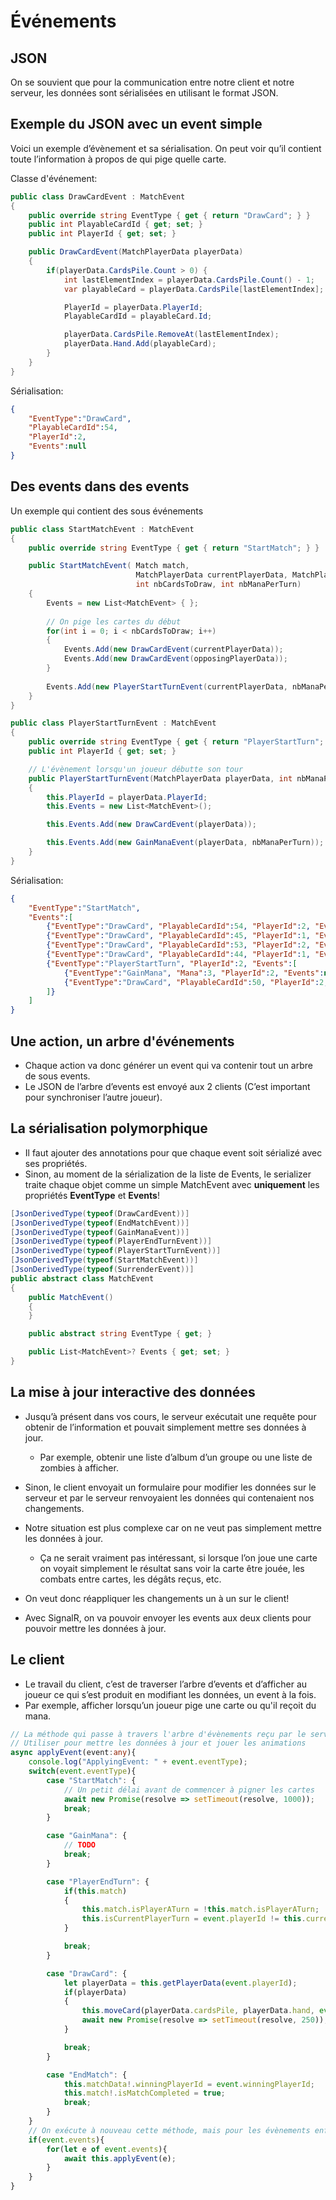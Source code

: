# Événements

## JSON

On se souvient que pour la communication entre notre client et notre serveur, les données sont sérialisées en utilisant le format JSON.

## Exemple du JSON avec un event simple

Voici un exemple d’évènement et sa sérialisation. On peut voir qu’il contient toute l’information à propos de qui pige quelle carte.

Classe d'événement:

```csharp
public class DrawCardEvent : MatchEvent
{
    public override string EventType { get { return "DrawCard"; } }
    public int PlayableCardId { get; set; }
    public int PlayerId { get; set; }

    public DrawCardEvent(MatchPlayerData playerData)
    {
        if(playerData.CardsPile.Count > 0) {
            int lastElementIndex = playerData.CardsPile.Count() - 1;
            var playableCard = playerData.CardsPile[lastElementIndex];

            PlayerId = playerData.PlayerId;
            PlayableCardId = playableCard.Id;

            playerData.CardsPile.RemoveAt(lastElementIndex);
            playerData.Hand.Add(playableCard);
        }
    }
}
```

Sérialisation:

```json
{
    "EventType":"DrawCard",
    "PlayableCardId":54,
    "PlayerId":2,
    "Events":null
}
```

## Des events dans des events

Un exemple qui contient des sous événements

```csharp
public class StartMatchEvent : MatchEvent
{
    public override string EventType { get { return "StartMatch"; } }

    public StartMatchEvent( Match match,
                            MatchPlayerData currentPlayerData, MatchPlayerData opposingPlayerData,
                            int nbCardsToDraw, int nbManaPerTurn)
    {
        Events = new List<MatchEvent> { };
        
        // On pige les cartes du début
        for(int i = 0; i < nbCardsToDraw; i++)
        {
            Events.Add(new DrawCardEvent(currentPlayerData));
            Events.Add(new DrawCardEvent(opposingPlayerData));
        }
        
        Events.Add(new PlayerStartTurnEvent(currentPlayerData, nbManaPerTurn));
    }
}

public class PlayerStartTurnEvent : MatchEvent
{
    public override string EventType { get { return "PlayerStartTurn"; } }
    public int PlayerId { get; set; }

    // L'évènement lorsqu'un joueur débutte son tour
    public PlayerStartTurnEvent(MatchPlayerData playerData, int nbManaPerTurn)
    {
        this.PlayerId = playerData.PlayerId;
        this.Events = new List<MatchEvent>();

        this.Events.Add(new DrawCardEvent(playerData));

        this.Events.Add(new GainManaEvent(playerData, nbManaPerTurn));
    }
}
```

Sérialisation:

```json
{
    "EventType":"StartMatch",
    "Events":[
        {"EventType":"DrawCard", "PlayableCardId":54, "PlayerId":2, "Events":null},
        {"EventType":"DrawCard", "PlayableCardId":45, "PlayerId":1, "Events":null},
        {"EventType":"DrawCard", "PlayableCardId":53, "PlayerId":2, "Events":null},
        {"EventType":"DrawCard", "PlayableCardId":44, "PlayerId":1, "Events":null},
        {"EventType":"PlayerStartTurn", "PlayerId":2, "Events":[
            {"EventType":"GainMana", "Mana":3, "PlayerId":2, "Events":null},
            {"EventType":"DrawCard", "PlayableCardId":50, "PlayerId":2, "Events":null}
        ]}
    ]
}
```

## Une action, un arbre d'événements

- Chaque action va donc générer un event qui va contenir tout un arbre de sous events.
- Le JSON de l’arbre d’events est envoyé aux 2 clients (C’est important pour synchroniser l’autre joueur).

## La sérialisation polymorphique

- Il faut ajouter des annotations pour que chaque event soit sérializé avec ses propriétés.
- Sinon, au moment de la sérialization de la liste de Events, le serializer traite chaque objet comme un simple MatchEvent avec **uniquement** les propriétés **EventType** et **Events**!

```csharp
[JsonDerivedType(typeof(DrawCardEvent))]
[JsonDerivedType(typeof(EndMatchEvent))]
[JsonDerivedType(typeof(GainManaEvent))]
[JsonDerivedType(typeof(PlayerEndTurnEvent))]
[JsonDerivedType(typeof(PlayerStartTurnEvent))]
[JsonDerivedType(typeof(StartMatchEvent))]
[JsonDerivedType(typeof(SurrenderEvent))]
public abstract class MatchEvent
{
    public MatchEvent()
    {
    }

    public abstract string EventType { get; }

    public List<MatchEvent>? Events { get; set; }
}
```

## La mise à jour interactive des données

- Jusqu’à présent dans vos cours, le serveur exécutait une requête pour obtenir de l’information et pouvait simplement mettre ses données à jour.
    - Par exemple, obtenir une liste d’album d’un groupe ou une liste de zombies à afficher.
- Sinon, le client envoyait un formulaire pour modifier les données sur le serveur et par le serveur renvoyaient les données qui contenaient nos changements.

- Notre situation est plus complexe car on ne veut pas simplement mettre les données à jour.
    - Ça ne serait vraiment pas intéressant, si lorsque l’on joue une carte on voyait simplement le résultat sans voir la carte être jouée, les combats entre cartes, les dégâts reçus, etc.
- On veut donc réappliquer les changements un à un sur le client!
- Avec SignalR, on va pouvoir envoyer les events aux deux clients pour pouvoir mettre les données à jour.

## Le client

- Le travail du client, c’est de traverser l’arbre d’events et d’afficher au joueur ce qui s’est produit en modifiant les données, un event à la fois.
- Par exemple, afficher lorsqu’un joueur pige une carte ou qu'il reçoit du mana.


```ts
// La méthode qui passe à travers l'arbre d'évènements reçu par le serveur
// Utiliser pour mettre les données à jour et jouer les animations
async applyEvent(event:any){
    console.log("ApplyingEvent: " + event.eventType);
    switch(event.eventType){
        case "StartMatch": {
            // Un petit délai avant de commencer à pigner les cartes
            await new Promise(resolve => setTimeout(resolve, 1000));
            break;
        }

        case "GainMana": {
            // TODO
            break;
        }

        case "PlayerEndTurn": {
            if(this.match)
            {
                this.match.isPlayerATurn = !this.match.isPlayerATurn;
                this.isCurrentPlayerTurn = event.playerId != this.currentPlayerId;
            }

            break;
        }

        case "DrawCard": {
            let playerData = this.getPlayerData(event.playerId);
            if(playerData)
            {
                this.moveCard(playerData.cardsPile, playerData.hand, event.playableCardId);
                await new Promise(resolve => setTimeout(resolve, 250));
            }

            break;
        }

        case "EndMatch": {
            this.matchData!.winningPlayerId = event.winningPlayerId;
            this.match!.isMatchCompleted = true;
            break;
        }
    }
    // On exécute à nouveau cette méthode, mais pour les évènements enfant
    if(event.events){
        for(let e of event.events){
            await this.applyEvent(e);
        }
    }
}
```




